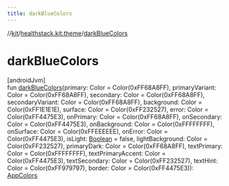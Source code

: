 ```yaml
---
title: darkBlueColors
---
```

//[kit](../../index.html)/[healthstack.kit.theme](index.html)/[darkBlueColors](dark-blue-colors.html)



# darkBlueColors



[androidJvm]\
fun [darkBlueColors](dark-blue-colors.html)(primary: Color = Color(0xFF68A8FF), primaryVariant: Color = Color(0xFF68A8FF), secondary: Color = Color(0xFF68A8FF), secondaryVariant: Color = Color(0xFF68A8FF), background: Color = Color(0xFF1E1E1E), surface: Color = Color(0xFF232527), error: Color = Color(0xFF4475E3), onPrimary: Color = Color(0xFF68A8FF), onSecondary: Color = Color(0xFF4475E3), onBackground: Color = Color(0xFFFFFFFF), onSurface: Color = Color(0xFFEEEEEE), onError: Color = Color(0xFF4475E3), isLight: [Boolean](https://kotlinlang.org/api/latest/jvm/stdlib/kotlin/-boolean/index.html) = false, lightBackground: Color = Color(0xFF232527), primaryDark: Color = Color(0xFF68A8FF), textPrimary: Color = Color(0xFFFFFFFF), textPrimaryAccent: Color = Color(0xFF4475E3), textSecondary: Color = Color(0xFF232527), textHint: Color = Color(0xFF979797), border: Color = Color(0xFF4475E3)): [AppColors](-app-colors/index.html)




